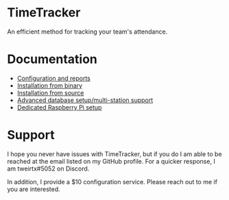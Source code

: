 # TimeTracker
An efficient method for tracking your team's attendance.

# Documentation
* [Configuration and reports](docs/general.md)
* [Installation from binary](docs/binary-install.md)
* [Installation from source](docs/source-install.md)
* [Advanced database setup/multi-station support](docs/advanced.md)
* [Dedicated Raspberry Pi setup](docs/dedicatedpi.md)

# Support
I hope you never have issues with TimeTracker, but if you do I am able to be reached at the 
email listed on my GitHub profile. For a quicker response, I am tweirtx#5052 on Discord.

In addition, I provide a $10 configuration service. Please reach out to me if you are interested.
